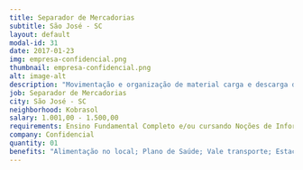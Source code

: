 ```yaml
---
title: Separador de Mercadorias
subtitle: São José - SC
layout: default
modal-id: 31
date: 2017-01-23
img: empresa-confidencial.png
thumbnail: empresa-confidencial.png
alt: image-alt
description: "Movimentação e organização de material carga e descarga de caminhão"
job: Separador de Mercadorias
city: São José - SC
neighborhood: Kobrasol
salary: 1.001,00 - 1.500,00
requirements: Ensino Fundamental Completo e/ou cursando Noções de Informática
company: Confidencial
quantity: 01
benefits: "Alimentação no local; Plano de Saúde; Vale transporte; Estacionamento no local"
---
```

